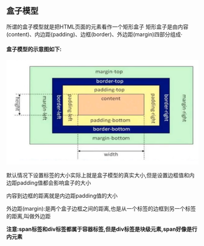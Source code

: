 ## 盒子模型

所谓的盒子模型就是把HTML页面的元素看作一个矩形盒子 矩形盒子是由内容(content)、内边距(padding)、边框(border)、外边距(margin)四部分组成·

#### 盒子模型的示意图如下:

![image-20231003094919537](image-20231003094919537.png)

默认情况下设置标签的大小实际上就是盒子模型的真实大小,但是设置边框值和内边距padding值都会影响盒子的大小

内容到边框的距离就是内边距padding值的大小

外边距(margin):是两个盒子边框之间的距离,也是从一个标签的边框到另一个标签的距离,叫做外边距





__注意:span标签和div标签都属于容器标签,但是div标签是块级元素,span好像是行内元素__